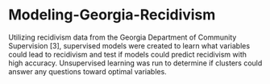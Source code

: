 # Modeling-Georgia-Recidivism
Utilizing recidivism data from the Georgia Department of Community Supervision [3], supervised models were created to learn what variables could lead to recidivism and test if models could predict recidivism with high accuracy. Unsupervised learning was run to determine if clusters could answer any questions toward optimal variables.
